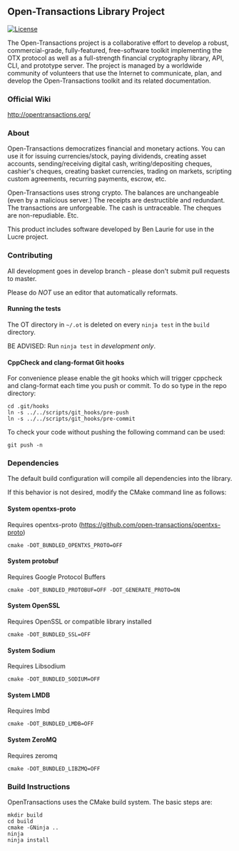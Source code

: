 ## Open-Transactions Library Project

[![License](http://img.shields.io/:License-MPLv2-yellow.svg)](LICENSE)


The Open-Transactions project is a collaborative effort to develop a robust,
commercial-grade, fully-featured, free-software toolkit implementing the OTX
protocol as well as a full-strength financial cryptography library, API, CLI,
and prototype server. The project is managed by a worldwide community of
volunteers that use the Internet to communicate, plan, and develop the
Open-Transactions toolkit and its related documentation.

### Official Wiki

http://opentransactions.org/

### About

Open-Transactions democratizes financial and monetary actions. You can use it
for issuing currencies/stock, paying dividends, creating asset accounts,
sending/receiving digital cash, writing/depositing cheques, cashier's cheques,
creating basket currencies, trading on markets, scripting custom agreements,
recurring payments, escrow, etc.

Open-Transactions uses strong crypto. The balances are unchangeable (even by a
malicious server.) The receipts are destructible and redundant. The transactions
are unforgeable. The cash is untraceable. The cheques are non-repudiable. Etc.

This product includes software developed by Ben Laurie for use in the Lucre
project.

### Contributing

All development goes in develop branch - please don't submit pull requests to
master.

Please do *NOT* use an editor that automatically reformats.

#### Running the tests

The OT directory in `~/.ot` is deleted on every `ninja test` in the `build`
directory.

BE ADVISED: Run `ninja test` in *development only*.

#### CppCheck and clang-format Git hooks

For convenience please enable the git hooks which will trigger cppcheck and
clang-format each time you push or commit. To do so type in the repo directory:

    cd .git/hooks
    ln -s ../../scripts/git_hooks/pre-push
    ln -s ../../scripts/git_hooks/pre-commit

To check your code without pushing the following command can be used:

    git push -n

### Dependencies

The default build configuration will compile all dependencies into the library.

If this behavior is not desired, modify the CMake command line as follows:

#### System opentxs-proto

Requires opentxs-proto (https://github.com/open-transactions/opentxs-proto)

    cmake -DOT_BUNDLED_OPENTXS_PROTO=OFF

#### System protobuf

Requires Google Protocol Buffers

    cmake -DOT_BUNDLED_PROTOBUF=OFF -DOT_GENERATE_PROTO=ON

#### System OpenSSL

Requires OpenSSL or compatible library installed

    cmake -DOT_BUNDLED_SSL=OFF

#### System Sodium

Requires Libsodium

    cmake -DOT_BUNDLED_SODIUM=OFF

#### System LMDB

Requires lmbd

    cmake -DOT_BUNDLED_LMDB=OFF

#### System ZeroMQ

Requires zeromq

    cmake -DOT_BUNDLED_LIBZMQ=OFF

### Build Instructions

OpenTransactions uses the CMake build system. The basic steps are:

    mkdir build
    cd build
    cmake -GNinja ..
    ninja
    ninja install
